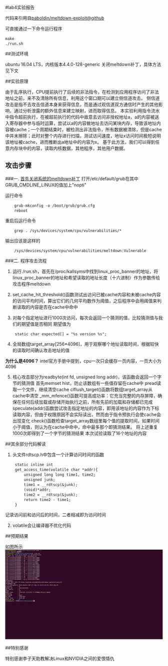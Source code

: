 #lab4实验报告

代码来引用自[paboldin/meltdown-exploit@github](https://github.com/paboldin/meltdown-exploit) 

可直接通过一下命令运行程序

	make
	./run.sh

##测试环境

ubuntu 16.04 LTS，内核版本4.4.0-128-generic
关闭meltdown补丁，具体方法见下文

##实验原理

由于乱序执行，CPU提前执行了后续的非法指令，在检测到应用程序访问了非法地址之前，来不及清除所有信息，利用这个窗口期可以建立侧信道攻击。
侧信道攻击是指不去攻击信道本身来获得信息，而是通过观信道双方通信时产生的其他影响，通过分析泄露的额外信息来建立映射，进而取得信息。
 本实验利用指令流水中指令超前执行，在被超前执行的代码中故意去访问非授权地址a，a的内容被送入寄存器中参与临时运算，尝试以a的内容做地址去访问某块内存，导致该地址内容被cache；一个周期结束时，被检测出非法指令，所有数据被清除，但是cache中并未擦除；此时对整个内存进行扫描，测试访问速度，地址x访问时间极短说明该地址被cache，进而推断出a地址中的内容为x。
 基于此方法，我们可以得到任意内存块中的内容，读取内核数据，其他程序，其他用户数据。
 
## 攻击步骤

###一. [首先关闭系统的meltdown补丁](https://community.spiceworks.com/topic/2108250-meltdown-patch-disable-fedora-27) 
打开/etc/default/grub在其中GRUB_CMDLINE_LINUX的值加上"nopti"

运行命令
		
		grub-mkconfig -o /boot/grub/grub.cfg
		reboot
重启后运行命令
		
		grep . /sys/devices/system/cpu/vulnerabilities/*
输出应该是这样的
		
		/sys/devices/system/cpu/vulnerabilities/meltdown:Vulnerable

###二. 程序攻击流程

1. 运行./run.sh，首先在/proc/kallsyms中找到linux_proc_banner的地址，将linux_proc_banner的地址和希望读取的地址长度（十六进制）作为参数传给攻击程序meltdown

2. set_cache_hit_threshold()函数测试出访问已被cache内容和未被cache内容的访问平均时间，算出它们的几何平均数作为阈值，之后程序中会用阈值来判断读取的内容是否在cache中命中

3. 对每个指定地址进行1000次访问，每次会返回一个猜测的值，比较猜测值与我们的期望值是否相同
期望值为

		static char expected[] = "%s version %s";

4. 全局数组target_array[256*4096]，用于观察哪个地址读取时间，根据较快的读取时间确认攻击地址的值

**为什么是4096？**
intel官方手册中提到，cpu一次只会缓存一页内容，一页大小为4096

5. 核心攻击部分为readbyte(int fd, unsigned long addr)，该函数会返回一个字节的猜测值
首先memset hist，防止该数组有一些值存留在cache中
pread读取一个文件，继续清空cache
clflush_target()函数将数组target_array从cache中清空
_mm_mfence()函数可提高成功率：它充当完整的内存屏障，确保在任何后续加载或存储开始执行之前，所有先前的加载和存储都已完成
speculate(addr)函数尝试攻击指定地址的内容，即用该地址的内容作为下标读取内容，但由于权限原因不会实际读出，然而由于指令预执行会使cache会出现变化
check()函数检查target_array数组里每个值的提取时间，如果时间小于阈值，则认为在cache中命中，命中最多那个即猜测结果。
将上述重复1000次即得到了一个字节的猜测结果
本次试验读取了16个地址的内容

##其余部分代码解读

1. 头文件rdtscp.h中包含一个计算访问时间的函数

		static inline int
		get_access_time(volatile char *addr){
			unsigned long long time1, time2;
			unsigned junk;
			time1 = __rdtscp(&junk);
			(void)*addr;
			time2 = __rdtscp(&junk);
			return time2 - time1;
		}
记录访问前和访问后的时间，二者相减即为访问时间

2. volatile会让编译器不优化代码


##预期结果

如图所示
![result](pictures/result.png  "result")

##特别感谢

特别感谢李子天助教解决Linux和NVIDIA之间的爱恨情仇
